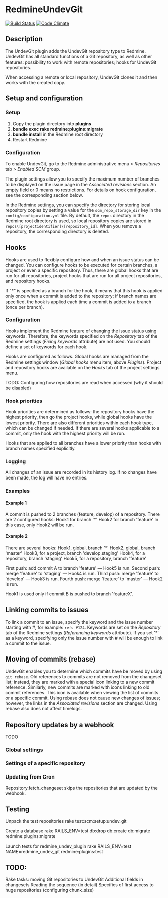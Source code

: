 # RedmineUndevGit

[![Build Status](https://travis-ci.org/Undev/redmine_undev_git.png)](https://travis-ci.org/Undev/redmine_undev_git)
[![Code Climate](https://codeclimate.com/github/Undev/redmine_undev_git.png)](https://codeclimate.com/github/Undev/redmine_undev_git)

## Description

The UndevGit plugin adds the UndevGit repository type to Redmine.
UndevGit has all standard functions of a Git repository, as well as other features:
possibility to work with remote repositories;
hooks for UndevGit repositories.

When accessing a remote or local repository, UndevGit clones it 
and then works with the created copy.

## Setup and configuration

### Setup

 1. Copy the plugin directory into **plugins**
 2. **bundle exec rake redmine:plugins:migrate**
 3. **bundle install** in the Redmine root directory
 4. Restart Redmine

### Configuration

To enable UndevGit, go to the Redmine administrative menu > *Repositories* tab > *Enabled SCM* group.

The plugin settings allow you to specify the maximum number of branches to be displayed on 
the issue page in the *Associated revisions* section.
An empty field or 0 means no restrictions.
For details on hook configuration, see the corresponding section below.

In the Redmine settings, you can specify the directory 
for storing local repository copies by setting
a value for the `scm_repo_storage_dir` key in the `config/configuration.yml` file.
By default, the `repos` directory in the Redmine root directory is used, so
local repository copies are stored in `repos\[projectidentifier]\[repository_id]`.
When you remove a repository, the corresponding directory is deleted.

## Hooks

Hooks are used to flexibly configure how and when an issue status can be changed.
You can configure hooks to be executed for certain branches, a project or even a specific repository.
Thus, there are global hooks that are run for all repositories, 
project hooks that are run for all project repositories, and repository hooks.

If "*" is specified as a branch for the hook, it means that this hook is applied only once when a commit is added to the repository;
if branch names are specified, the hook is applied each time a commit is added to a branch (once per branch).

### Configuration

Hooks implement the Redmine feature of changing the issue status
using keywords. Therefore, the keywords specified
on the *Repository* tab of the Redmine settings (*Fixing keywords* attribute)
are not used. You should define a set of keywords for each hook.

Hooks are configured as follows. Global hooks are managed from the Redmine settings window
(*Global hooks* menu item, above *Plugins*).
Project and repository hooks are available on the *Hooks* tab of the project settings menu.

TODO: Configuring how repositories are read when accessed (why it should be disabled)

### Hook priorities

Hook priorities are determined as follows: the repository hooks have the highest priority,
then go the project hooks, while global hooks have the lowest priority.
There are also different priorities within each hook type, which can be changed if needed.
If there are several hooks applicable to a commit,
only the hook with the highest priority will be run.

Hooks that are applied to all branches have a lower priority
than hooks with branch names specified explicitly.

### Logging

All changes of an issue are recorded in its history log. If no changes have been made,
the log will have no entries.

### Examples

#### Example 1

A commit is pushed to 2 branches (feature, develop) of a repository.
There are 2 configured hooks:
Hook1 for branch '*'
Hook2 for branch 'feature'
In this case, only Hook2 will be run.

#### Example 2

There are several hooks:
Hook1, global, branch '*'
Hook2, global, branch 'master'
Hook3, for a project, branch 'develop,staging'
Hook4, for a repository, branch 'staging'
Hook5, for a repository, branch 'feature'

First push: add commit A to branch 'feature' — Hook5 is run.
Second push: merge 'feature' to 'staging' — Hook4 is run.
Third push: merge 'feature' to 'develop' — Hook3 is run.
Fourth push: merge 'feature' to 'master' — Hook2 is run.

Hook1 is used only if commit B is pushed to branch 'featureX'.

## Linking commits to issues

To link a commit to an issue, specify the keyword and the issue number starting with #,
for example: `refs #124`.
Keywords are set on the *Repository* tab of the Redmine settings
(*Referencing keywords* attribute).
If you set '*' as a keyword, specifying only the issue number with #
will be enough to link a commit to the issue.

## Moving of commits (rebase)

UndevGit enables you to determine which commits have be moved by using `git rebase`.
Old references to commits are not removed from the changeset list; instead, they are marked with a special icon
linking to a new commit reference. Similarly, new commits are marked with icons
linking to old commit references.
This icon is available when viewing the list of commits or a specific commit.
Using rebase does not cause new changes of issues; however, the links in the *Associated revisions* section are changed.
Using rebase also does not affect timelogs.

## Repository updates by a webhook

TODO

### Global settings

### Settings of a specific repository

### Updating from Cron

Repository.fetch_changeset skips the repositories that are updated by the webhook.

## Testing

Unpack the test repositories
    rake test:scm:setup:undev_git

Create a database
    rake RAILS_ENV=test db:drop db:create db:migrate redmine:plugins:migrate

Launch tests for redmine_undev_plugin
    rake RAILS_ENV=test NAME=redmine_undev_git redmine:plugins:test

## TODO:

Rake tasks: moving Git repositories to UndevGit
Additional fields in changesets
Reading the sequence (in detail)
Specifics of first access to huge repositories (configuring chunk_size)
